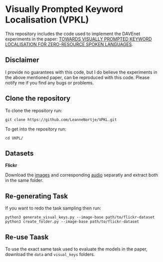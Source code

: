 # Visually Prompted Keyword Localisation (VPKL)

This repository includes the code used to implement the DAVEnet experiments in the paper: [TOWARDS VISUALLY PROMPTED KEYWORD LOCALISATION FOR ZERO-RESOURCE SPOKEN LANGUAGES](https://arxiv.org/pdf/2210.06229.pdf). 

## Disclaimer

I provide no guarantees with this code, but I do believe the experiments in the above mentioned paper, can be reproduced with this code. Please notify me if you find any bugs or problems. 

## Clone the repository 

To clone the repository run:

```
git clone https://github.com/LeanneNortje/VPKL.git
```

To get into the repository run:

```
cd VKPL/
```

## Datasets


**Flickr**

Download the [images](https://www.kaggle.com/datasets/adityajn105/flickr8k) and corresponding [audio](https://groups.csail.mit.edu/sls/downloads/flickraudio/downloads.cgi) separatly and extract both in the same folder. 

## Re-generating Task

If you want to redo the task sampling then run:
```
python3 generate_visual_keys.py --image-base path/to/flickr-dataset
python3 create_folder.py --image-base path/to/flickr-dataset
```

## Re-use Taask

To use the exact same task used to evaluate the models in the paper, download the ```data``` and ```visual_keys``` folders.